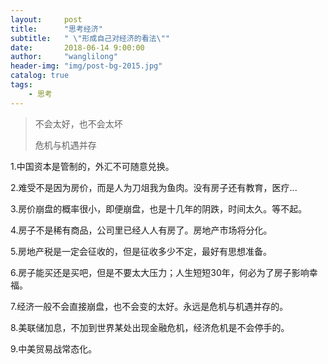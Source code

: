 ```yaml
---
layout:     post
title:      "思考经济"
subtitle:   " \"形成自己对经济的看法\""
date:       2018-06-14 9:00:00
author:     "wanglilong"
header-img: "img/post-bg-2015.jpg"
catalog: true
tags:
    - 思考
---
```


>不会太好，也不会太坏
>
>危机与机遇并存


1.中国资本是管制的，外汇不可随意兑换。

2.难受不是因为房价，而是人为刀俎我为鱼肉。没有房子还有教育，医疗...

3.房价崩盘的概率很小，即便崩盘，也是十几年的阴跌，时间太久。等不起。

4.房子不是稀有商品，公司里已经人人有房了。房地产市场将分化。

5.房地产税是一定会征收的，但是征收多少不定，最好有思想准备。

6.房子能买还是买吧，但是不要太大压力；人生短短30年，何必为了房子影响幸福。
   
7.经济一般不会直接崩盘，也不会变的太好。永远是危机与机遇并存的。

8.美联储加息，不加到世界某处出现金融危机，经济危机是不会停手的。

9.中美贸易战常态化。
